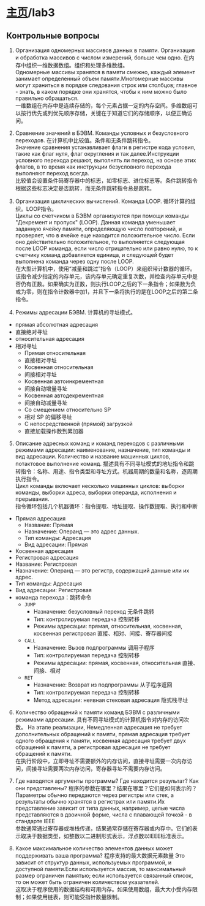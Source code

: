 # [主页](../README.md)/lab3

## Контрольные вопросы

1. Организация одномерных массивов данных в памяти. Организация и обработка массивов с числом измерений, больше чем одно.  在内存中组织一维数据数组。组织和处理多维数组。   
Одномерные массивы хранятся в памяти смежно, каждый элемент занимает определенный объем памяти.Многомерные массивы могут храниться в порядке следования строк или столбцов; главное - знать, в каком порядке они хранятся, чтобы к ним можно было правильно обращаться.  
一维数组在内存中是连续存储的，每个元素占据一定的内存空间。多维数组可以按行优先或列优先顺序存储，关键在于知道它们的存储顺序，以便正确访问。

2. Сравнение значений в БЭВМ. Команды условных и безусловного переходов. 在计算机中比较值。条件和无条件跳转指令。  
Значение сравнения устанавливает флаги в регистре кода условия, такие как флаг нуля, флаг округления и так далее.Инструкции условного перехода решают, выполнять ли переход, на основе этих флагов, в то время как инструкции безусловного перехода выполняют переход всегда.  
比较值会设置条件码寄存器中的标志，如零标志、进位标志等。条件跳转指令根据这些标志决定是否跳转，而无条件跳转指令总是跳转。  

3. Организация циклических вычислений. Команда LOOP. 循环计算的组织。LOOP指令。  
Циклы со счетчиком в БЭВМ организуются при помощи команды "Декремент и пропуск" (LOOP). Данная команда уменьшает заданную ячейку памяти, определяющую число повторений, и проверяет, что в ячейке еще находится положительное число. Если оно действительно положительное, то выполняется следующая после LOOP команда, если число отрицательно или равно нулю, то к счетчику команд добавляется единица, и следующей будет выполнена команда через одну после LOOP.   
在大型计算机中，使用“减量和跳过”指令（LOOP）来组织带计数器的循环。该指令减少指定的内存单元，该内存单元确定重复次数，并检查内存单元中是否仍有正数。如果确实为正数，则执行LOOP之后的下一条指令；如果数为负或为零，则在指令计数器中加1，并且下一条将执行的是在LOOP之后的第二条指令。

4. Режимы адресации БЭВМ. 计算机的寻址模式。
- прямая абсолютная адресация
- 直接绝对寻址
- относительная адресация
- 相对寻址
  -  Прямая относительная
  -  直接相对寻址
  -  Косвенная относительная
  -  间接相对寻址
  -  Косвенная автоинкрементная
  -  间接自动增量寻址
  -  Косвенная автодекрементная
  -  间接自动减量寻址
  -  Со смещением относительно SP
  -  相对 SP 的偏移寻址
  -  С непосредственной (прямой) загрузкой
  -  直接加载操作数到累加器

5. Описание адресных команд и команд переходов с различными режимами адресации: наименование, назначение, тип команды и вид адресации. Количество и название машинных циклов, потактовое выполнение команд. 描述具有不同寻址模式的地址指令和跳转指令：名称、用途、指令类型和寻址方式。机器周期的数量和名称，逐周期执行指令。  
Цикл команды включает несколько машинных циклов: выборки команды, выборки адреса, выборки операнда, исполнения и прерывания.  
指令循环包括几个机器循环：指令提取、地址提取、操作数提取、执行和中断
- Прямая адресация
  - Название: Прямая
  - Назначение: Операнд — это адрес данных. 
  - Тип команды: Адресация
  - Вид адресации: Прямая
- Косвенная адресация
-  Регистровая адресация
  - Название: Регистровая
  - Назначение: Операнд — это регистр, содержащий данные или их адрес.
  - Тип команды: Адресация
  - Вид адресации: Регистровая
- команда перехода：跳转命令
  - `JUMP`
    - Назначение: безусловный переход 无条件跳转
    - Тип: контролируемая передача 控制转移
    - Режимы адресации: прямая, относительная, косвенная, косвенная регистровая 直接、相对、间接、寄存器间接
  - `CALL`
    - Назначение: Вызов подпрограммы 调用子程序
    - Тип: контролируемая передача 控制转移
    - Режимы адресации: прямая, косвенная, относительная 直接、间接、相对
  - `RET`
    - Назначение: Возврат из подпрограммы 从子程序返回
    - Тип: контролируемая передача 控制转移
    - Метод адресации: неявная стековая адресация 隐式栈寻址

6. Количество обращений к памяти команд БЭВМ с различными режимами адресации. 具有不同寻址模式的计算机指令对内存的访问次数。
На этапе реализации, Немедленная адресация не требует дополнительных обращений к памяти, прямая адресация требует одного обращения к памяти, косвенная адресация требует двух обращений к памяти, а регистровая адресация не требует обращений к памяти.  
在执行阶段中，立即寻址不需要额外的内存访问，直接寻址需要一次内存访问，间接寻址需要两次内存访问，寄存器寻址不需要内存访问。

7. Где находятся аргументы программы? Где находится результат? Как они представлены? 程序的参数在哪里？结果在哪里？它们是如何表示的？
Параметры обычно передаются через регистры или стек, а результаты обычно хранятся в регистрах или памяти.Их представление зависит от типа данных, например, целые числа представляются в двоичной форме, числа с плавающей точкой - в стандарте IEEE  
参数通常通过寄存器或堆栈传递，结果通常存储在寄存器或内存中。它们的表示取决于数据类型，如整数以二进制形式表示，浮点数以IEEE标准表示。

8. Какое максимальное количество элементов данных может поддерживать ваша программа? 程序支持的最大数据元素数量
Это зависит от структур данных, используемых программой, и доступной памяти.Если используется массив, то максимальный размер ограничен памятью; если используется связанный список, то он может быть ограничен количеством указателей.  
这取决于程序使用的数据结构和可用内存。如果使用数组，最大大小受内存限制；如果使用链表，则可能受指针数量限制。  


